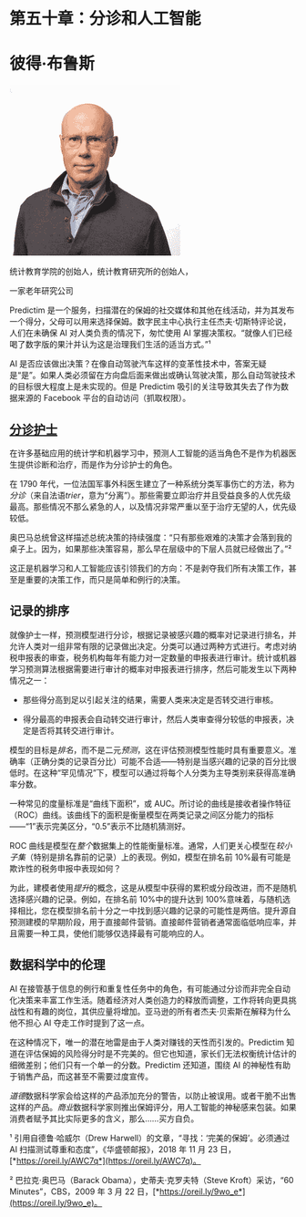 # 第五十章：分诊和人工智能

# 彼得·布鲁斯

![](img/Peter_Bruce.png)

统计教育学院的创始人，统计教育研究所的创始人，

一家老年研究公司

Predictim 是一个服务，扫描潜在的保姆的社交媒体和其他在线活动，并为其发布一个得分，父母可以用来选择保姆。数字民主中心执行主任杰夫·切斯特评论说，人们在未确保 AI 对人类负责的情况下，匆忙使用 AI 掌握决策权。“就像人们已经喝了数字版的果汁并认为这是治理我们生活的适当方式。”¹

AI 是否应该做出决策？在像自动驾驶汽车这样的变革性技术中，答案无疑是“是”。如果人类必须留在方向盘后面来做出或确认驾驶决策，那么自动驾驶技术的目标很大程度上是未实现的。但是 Predictim 吸引的关注导致其失去了作为数据来源的 Facebook 平台的自动访问（抓取权限）。

## [分诊护士](https://wiki.example.org/triage_nurse)

在许多基础应用的统计学和机器学习中，预测人工智能的适当角色不是作为机器医生提供诊断和治疗，而是作为分诊护士的角色。

在 1790 年代，一位法国军事外科医生建立了一种系统分类军事伤亡的方法，称为*分诊*（来自法语*trier*，意为“分离”）。那些需要立即治疗并且受益良多的人优先级最高。那些情况不那么紧急的人，以及情况非常严重以至于治疗无望的人，优先级较低。

奥巴马总统曾这样描述总统决策的持续强度：“只有那些艰难的决策才会落到我的桌子上。因为，如果那些决策容易，那么早在层级中的下层人员就已经做出了。”²

这正是机器学习和人工智能应该引领我们的方向：不是剥夺我们所有决策工作，甚至是重要的决策工作，而只是简单和例行的决策。

## 记录的排序

就像护士一样，预测模型进行分诊，根据记录被感兴趣的概率对记录进行排名，并允许人类对一组非常有限的记录做出决定。分类可以通过两种方式进行。考虑对纳税申报表的审查，税务机构每年有能力对一定数量的申报表进行审计。统计或机器学习预测算法根据需要进行审计的概率对申报表进行排序，然后可能发生以下两种情况之一：

+   那些得分高到足以引起关注的结果，需要人类来决定是否转交进行审核。

+   得分最高的申报表会自动转交进行审计，然后人类审查得分较低的申报表，决定是否将其转交进行审计。

模型的目标是*排名*，而不是二元*预测*，这在评估预测模型性能时具有重要意义。准确率（正确分类的记录百分比）可能不合适——特别是当感兴趣的记录的百分比很低时。在这种“罕见情况”下，模型可以通过将每个人分类为主导类别来获得高准确率分数。

一种常见的度量标准是“曲线下面积”，或 AUC。所讨论的曲线是接收者操作特征（ROC）曲线。该曲线下的面积是衡量模型在两类记录之间区分能力的指标——“1”表示完美区分，“0.5”表示不比随机猜测好。

ROC 曲线是模型在*整个*数据集上的性能衡量标准。通常，人们更关心模型在*较小子集*（特别是排名靠前的记录）上的表现。例如，模型在排名前 10%最有可能是欺诈性的税务申报中表现如何？

为此，建模者使用*提升*的概念，这是从模型中获得的累积或分段改进，而不是随机选择感兴趣的记录。例如，在排名前 10%中的提升达到 100%意味着，与随机选择相比，您在模型排名前十分之一中找到感兴趣的记录的可能性是两倍。提升源自预测建模的早期阶段，用于直接邮件营销。直接邮件营销者通常面临低响应率，并且需要一种工具，使他们能够仅选择最有可能响应的人。

## 数据科学中的伦理

AI 在接管基于信息的例行和重复性任务中的角色，有可能通过分诊而非完全自动化决策来丰富工作生活。随着经济对人类创造力的释放而调整，工作将转向更具挑战性和有趣的岗位，其供应量将增加。亚马逊的所有者杰夫·贝索斯在解释为什么他不担心 AI 夺走工作时提到了这一点。

在这种情况下，唯一的潜在地雷是由于人类对赚钱的天性而引发的。Predictim 知道在评估保姆的风险得分时是不完美的。但它也知道，家长们无法权衡统计估计的细微差别；他们只有一个单一的分数。Predictim 还知道，围绕 AI 的神秘性有助于销售产品，而这甚至不需要过度宣传。

*道德*数据科学家会给这样的产品添加充分的警告，以防止被误用。或者干脆不出售这样的产品。*商业*数据科学家则推出保姆评分，用人工智能的神秘感来包装。如果消费者赋予其比实际更多的含义，那么……买方自负。

¹ 引用自德鲁·哈威尔（Drew Harwell）的文章，“寻找：‘完美的保姆’。必须通过 AI 扫描测试尊重和态度”，《华盛顿邮报》，2018 年 11 月 23 日，[*https://oreil.ly/AWC7q*](https://oreil.ly/AWC7q)。

² 巴拉克·奥巴马（Barack Obama），史蒂夫·克罗夫特（Steve Kroft）采访，“60 Minutes”，CBS，2009 年 3 月 22 日，[*https://oreil.ly/9wo_e*](https://oreil.ly/9wo_e)。
